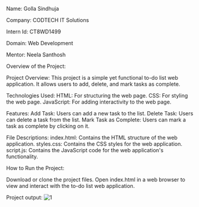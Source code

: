Name: Golla Sindhuja

Company: CODTECH IT Solutions

Intern Id: CT8WD1499

Domain: Web Development

Mentor: Neela Santhosh

Overview of the Project:

Project Overview: This project is a simple yet functional to-do list web application. It allows users to add, delete, and mark tasks as complete.

Technologies Used: 
HTML: For structuring the web page. 
CSS: For styling the web page. 
JavaScript: For adding interactivity to the web page.

Features: 
Add Task: Users can add a new task to the list. 
Delete Task: Users can delete a task from the list. 
Mark Task as Complete: Users can mark a task as complete by clicking on it.

File Descriptions: 
index.html: Contains the HTML structure of the web application. 
styles.css: Contains the CSS styles for the web application. 
script.js: Contains the JavaScript code for the web application's functionality.

How to Run the Project: 

Download or clone the project files. Open index.html in a web browser to view and interact with the to-do list web application.

Project output:
![1](https://github.com/user-attachments/assets/931cdc25-b6f2-4ba4-9fd7-eb7666266d26)

